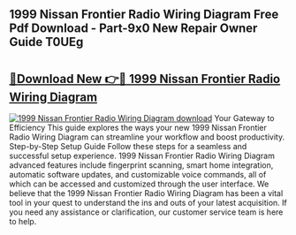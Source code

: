 ## 1999 Nissan Frontier Radio Wiring Diagram Free Pdf Download - Part-9x0 New Repair Owner Guide T0UEg

# <h2><a href="http://dfne5v.blite.top/?on=1999+Nissan+Frontier+Radio+Wiring+Diagram">🔗Download New 👉🔴 1999 Nissan Frontier Radio Wiring Diagram</a></h2>

[![1999 Nissan Frontier Radio Wiring Diagram download](https://i.imgur.com/lujVjoI.png)](http://dfne5v.blite.top/?on=1999+Nissan+Frontier+Radio+Wiring+Diagram)
Your Gateway to Efficiency This guide explores the ways your new 1999 Nissan Frontier Radio Wiring Diagram can streamline your workflow and boost productivity. Step-by-Step Setup Guide Follow these steps for a seamless and successful setup experience. 1999 Nissan Frontier Radio Wiring Diagram advanced features include fingerprint scanning, smart home integration, automatic software updates, and customizable voice commands, all of which can be accessed and customized through the user interface. We believe that the 1999 Nissan Frontier Radio Wiring Diagram has been a vital tool in your quest to understand the ins and outs of your latest acquisition. If you need any assistance or clarification, our customer service team is here to help.
